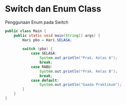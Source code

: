 # Switch dan Enum Class


<div class="grid grid-cols-1 gap-4">

<div v-click="1" class="">

Penggunaan Enum pada Switch

```java
public class Main {
    public static void main(String[] args) {
        Hari pbo = Hari.SELASA;
        
        switch (pbo) {
            case SELASA:
                System.out.println("Prak. Kelas A");
                break;
            case RABU:
                System.out.println("Prak. Kelas B");
                break;
            case default:
                System.out.println("Gaada Praktikum");
        }
    }
}
```

</div>
</div>
